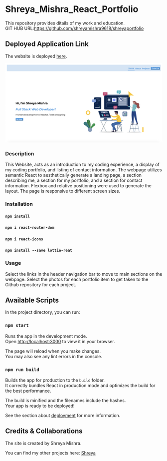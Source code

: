 # Shreya_Mishra_React_Portfolio

This repository provides ditails of my work and education.<br />
GIT HUB URL:https://github.com/shreyamishra9618/shreyaportfolio


## Deployed Application Link 
The website is deployed [here](https://mattdack.github.io/hiking-app).


![Portfolio front page](./public/portfoliopage.png "Shreya Mishra")


### Description
This Website, acts as an introduction to my coding experience, a display of my coding portfolio, and listing of contact information. The webpage utilizes semantic React to aesthetically generate a landing page, a section describing me, a section for my portfolio, and a section for contact information. Flexbox and relative positioning were used to generate the layout. The page is responsive to different screen sizes.

### Installation
#### `npm install` 
#### `npm i react-router-dom` 
#### `npm i react-icons`
#### `npm install --save lottie-reat`

### Usage
Select the links in the header navigation bar to move to main sections on the webpage. Select the photos for each portfolio item to get taken to the Github repository for each project.


## Available Scripts

In the project directory, you can run:

### `npm start`

Runs the app in the development mode.\
Open [http://localhost:3000](http://localhost:3000) to view it in your browser.

The page will reload when you make changes.\
You may also see any lint errors in the console.


### `npm run build`

Builds the app for production to the `build` folder.\
It correctly bundles React in production mode and optimizes the build for the best performance.

The build is minified and the filenames include the hashes.\
Your app is ready to be deployed!

See the section about [deployment](https://facebook.github.io/create-react-app/docs/deployment) for more information.

## Credits & Collaborations
The site is created by Shreya Mishra.
 
You can find my other projects here:  [Shreya](https://github.com/shreyamishra9618)


